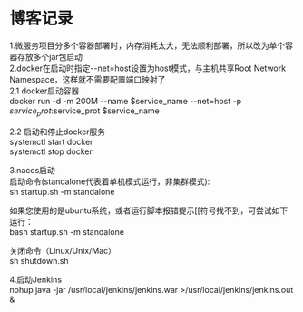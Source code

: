 # 博客记录

1.微服务项目分多个容器部署时，内存消耗太大，无法顺利部署，所以改为单个容器存放多个jar包启动  
2.docker在启动时指定--net=host设置为host模式，与主机共享Root Network Namespace，这样就不需要配置端口映射了  
2.1 docker启动容器  
    docker run -d -m 200M --name $service_name --net=host -p $service_prot:$service_prot $service_name  

2.2 启动和停止docker服务  
    systemctl start docker  
    systemctl stop docker  

3.nacos启动  
启动命令(standalone代表着单机模式运行，非集群模式):  
    sh startup.sh -m standalone  

如果您使用的是ubuntu系统，或者运行脚本报错提示[[符号找不到，可尝试如下运行：  
    bash startup.sh -m standalone  

关闭命令（Linux/Unix/Mac）  
    sh shutdown.sh  

4.启动Jenkins  
    nohup java -jar  /usr/local/jenkins/jenkins.war >/usr/local/jenkins/jenkins.out &
